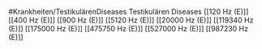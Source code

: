 #Krankheiten/TestikulärenDiseases
Testikulären Diseases
[[120 Hz (E)]]
[[400 Hz (E)]]
[[900 Hz (E)]]
[[5120 Hz (E)]]
[[20000 Hz (E)]]
[[119340 Hz (E)]]
[[175000 Hz (E)]]
[[475750 Hz (E)]]
[[527000 Hz (E)]]
[[987230 Hz (E)]]